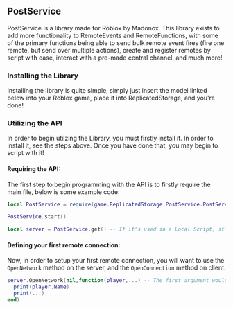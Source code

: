 ## PostService

PostService is a library made for Roblox by Madonox.  This library exists to add more functionality to RemoteEvents and RemoteFunctions, with some of the primary functions being able to send bulk remote event fires (fire one remote, but send over multiple actions), create and register remotes by script with ease, interact with a pre-made central channel, and much more!

### Installing the Library

Installing the library is quite simple, simply just insert the model linked below into your Roblox game, place it into ReplicatedStorage, and you're done!

### Utilizing the API

In order to begin utilzing the Library, you must firstly install it.  In order to install it, see the steps above.  Once you have done that, you may begin to script with it!

#### Requiring the API:

The first step to begin programming with the API is to firstly require the main file, below is some example code:
```lua
local PostService = require(game.ReplicatedStorage.PostService.PostService)

PostService.start()

local server = PostService.get() -- If it's used in a Local Script, it would return the client methods instead.
```

#### Defining your first remote connection:

Now, in order to setup your first remote connection, you will want to use the `OpenNetwork` method on the server, and the `OpenConnection` method on client.

```lua
server.OpenNetwork(nil,function(player,...) -- The first argument would be a RemoteEvent or RemoteFunction, if you wished to assign this to a pre-existing one.
  print(player.Name)
  print(...)
end)
```
